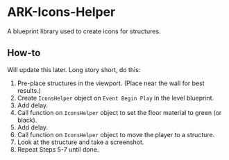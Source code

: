 # ARK-Icons-Helper
A blueprint library used to create icons for structures.

## How-to

Will update this later. Long story short, do this:

1. Pre-place structures in the viewport. (Place near the wall for best results.)
2. Create `IconsHelper` object on `Event Begin Play` in the level blueprint.
3. Add delay.
4. Call function on `IconsHelper` object to set the floor material to green (or black).
5. Add delay.
6. Call function on `IconsHelper` object to move the player to a structure.
7. Look at the structure and take a screenshot.
8. Repeat Steps 5-7 until done.
